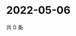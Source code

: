 # 2022-05-06

共 0 条

<!-- BEGIN WEIBO -->
<!-- 最后更新时间 Fri May 06 2022 12:06:31 GMT+0800 (China Standard Time) -->

<!-- END WEIBO -->
